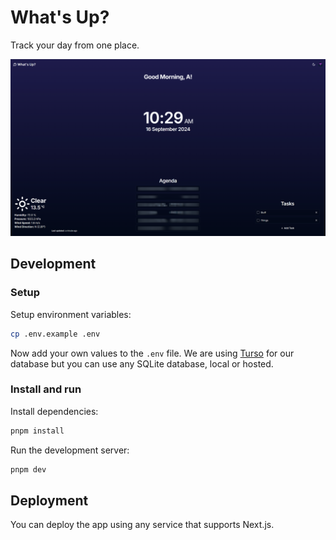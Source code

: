 # What's Up?

Track your day from one place.

![Screenshot](https://github.com/timmo001/whats-up/raw/master/resources/screenshot.png)

## Development

### Setup

Setup environment variables:

```bash
cp .env.example .env
```

Now add your own values to the `.env` file. We are using [Turso](https://turso.tech) for our database but you can use any SQLite database, local or hosted.

### Install and run

Install dependencies:

```bash
pnpm install
```

Run the development server:

```bash
pnpm dev
```

## Deployment

You can deploy the app using any service that supports Next.js.
